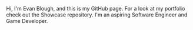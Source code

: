 Hi, I'm Evan Blough, and this is my GitHub page. 
For a look at my portfolio check out the Showcase repository.
I'm an aspiring Software Engineer and Game Developer.

